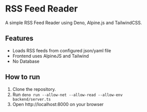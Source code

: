  # RSS Feed Reader
 A simple RSS Feed Reader using Deno, Alpine.js and TailwindCSS.

 ## Features
 - Loads RSS feeds from configured json/yaml file
 - Frontend uses AlpineJS and Tailwind
 - No Database

## How to run
1. Clone the repository.
2. Run `deno run --allow-net --allow-read --allow-env backend/server.ts`
3. Open http://localhost:8000 on your browser